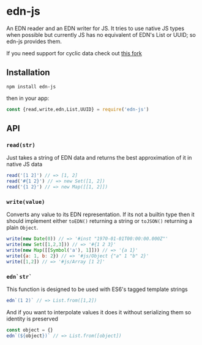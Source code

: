 # edn-js

An EDN reader and an EDN writer for JS. It tries to use native JS types when possible but currently JS has no equivalent of EDN's List or UUID; so edn-js provides them.

If you need support for cyclic data check out [this fork](//github.com/jkroso/edn.js/tree/cyclic)

## Installation

`npm install edn-js`

then in your app:

```js
const {read,write,edn,List,UUID} = require('edn-js')
```

## API

### `read(str)`

Just takes a string of EDN data and returns the best approximation of it in native JS data

```js
read('[1 2]') // => [1, 2]
read('#{1 2}') // => new Set([1, 2])
read('{1 2}') // => new Map([[1, 2]])
```

### `write(value)`

Converts any value to its EDN representation. If its not a builtin type then it should implement either `toEDN()` returning a string or `toJSON()` returning a plain `Object`.

```js
write(new Date(0)) // => '#inst "1970-01-01T00:00:00.000Z"'
write(new Set([1,2,3])) // => '#{1 2 3}'
write(new Map([[Symbol('a'), 1]])) // => '{a 1}'
write({a: 1, b: 2}) // => '#js/Object {"a" 1 "b" 2}'
write([1,2]) // => '#js/Array [1 2]'
```

### ``edn`str` ``

This function is designed to be used with ES6's tagged template strings

```js
edn`(1 2)` // => List.from([1,2])
```

And if you want to interpolate values it does it without serializing them so identity is preserved

```js
const object = {}
edn`(${object})` // => List.from([object])
```
